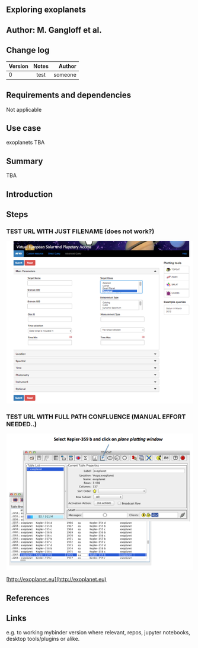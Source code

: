 ## Exploring exoplanets

## Author: M. Gangloff et al.

## Change log

| Version       | Notes         | Author  |
| ------------- |:-------------:| -----:  |
| 0             | test          | someone |


## Requirements and dependencies
 Not applicable
## Use case
exoplanets TBA

## Summary
TBA

## Introduction

## Steps

### TEST URL WITH JUST FILENAME (does not work?)
![1](https://raw.githubusercontent.com/aprossi/vespa-test-tutorial/master/IMG/1.png)

### TEST URL WITH FULL PATH CONFLUENCE (MANUAL EFFORT NEEDED..)
![7](https://raw.githubusercontent.com/aprossi/vespa-test-tutorial/master/IMG/7.png)

[http://exoplanet.eu](http://exoplanet.eu)


## References


## Links
e.g. to working mybinder version where relevant, repos, jupyter notebooks, desktop tools/plugins or alike.
